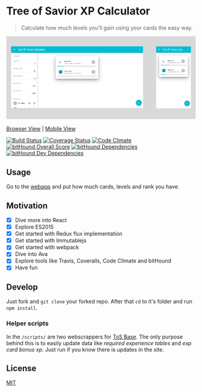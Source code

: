 # Tree of Savior XP Calculator
> Calculate how much levels you'll gain using your cards the easy way.

![Screenshot](.github/example.png)

[Browser View](.github/browser.png) | [Mobile View](.github/mobile.png)

[![Build Status](https://travis-ci.org/lubien/tosxp.svg?branch=master)](https://travis-ci.org/lubien/tosxp)
[![Coverage Status](https://coveralls.io/repos/github/lubien/tosxp/badge.svg?branch=master)](https://coveralls.io/github/lubien/tosxp?branch=master)
[![Code Climate](https://codeclimate.com/github/lubien/tosxp/badges/gpa.svg)](https://codeclimate.com/github/lubien/tosxp)
[![bitHound Overall Score](https://www.bithound.io/github/lubien/tosxp/badges/score.svg)](https://www.bithound.io/github/lubien/tosxp)
[![bitHound Dependencies](https://www.bithound.io/github/lubien/tosxp/badges/dependencies.svg)](https://www.bithound.io/github/lubien/tosxp/master/dependencies/npm)
[![bitHound Dev Dependencies](https://www.bithound.io/github/lubien/tosxp/badges/devDependencies.svg)](https://www.bithound.io/github/lubien/tosxp/master/dependencies/npm)

## Usage

Go to the [webapp](http://lubien.github.io/tosxp/) and put how much cards, levels and rank you have.

## Motivation

* [x] Dive more into React
* [x] Explore ES2015
* [x] Get started with Redux flux implementation
* [X] Get started with Immutablejs
* [x] Get started with webpack
* [x] Dive into Ava
* [X] Explore tools like Travis, Coveralls, Code Climate and bitHound
* [x] Have fun

## Develop

Just fork and `git clone` your forked repo. After that `cd` to it's folder and run `npm install`.

### Helper scripts

In the `/scripts/` are two webscrappers for [ToS Base](http://www.tosbase.com/). The only purpose behind this is to easily update data like *required experience tables* and *exp card bonus xp*. Just run if you know there is updates in the site.

## License

[MIT](LICENSE.md)
